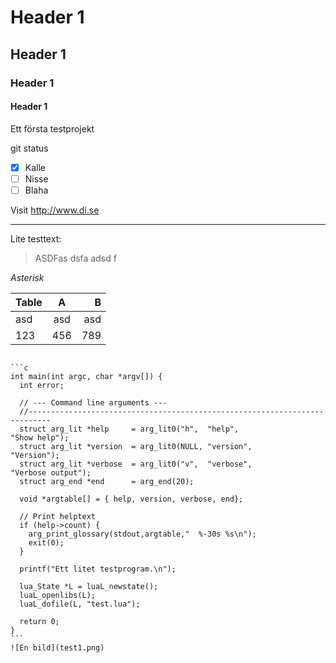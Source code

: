 # Header 1
## Header 1
### Header 1
#### Header 1

Ett första testprojekt

git status
- [x] Kalle
- [ ] Nisse
- [ ] Blaha

Visit http://www.di.se

---
Lite testtext:
> ASDFas dsfa adsd f

*Asterisk*


| Table | A   | B   |
| ------------- |:-------------:| -----:|
| asd   | asd |asd  |
|123    | 456 | 789 |

~~~Genomstruket~~~

```c
int main(int argc, char *argv[]) {
  int error;

  // --- Command line arguments ---
  //---------------------------------------------------------------------------
  struct arg_lit *help     = arg_lit0("h",  "help",                  "Show help");
  struct arg_lit *version  = arg_lit0(NULL, "version",               "Version");
  struct arg_lit *verbose  = arg_lit0("v",  "verbose",               "Verbose output");
  struct arg_end *end      = arg_end(20);

  void *argtable[] = { help, version, verbose, end};

  // Print helptext
  if (help->count) {
    arg_print_glossary(stdout,argtable,"  %-30s %s\n");
    exit(0);
  }

  printf("Ett litet testprogram.\n");

  lua_State *L = luaL_newstate();
  luaL_openlibs(L);
  luaL_dofile(L, "test.lua");

  return 0;
}
```
![En bild](test1.png)
